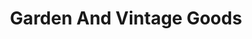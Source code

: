 ---
title: "Garden And Vintage Goods"
url: /adamstown/garden-and-vintage-goods/
shop: Antiquitäten
---